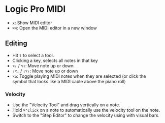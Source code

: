 # Logic Pro MIDI

- `x`: Show MIDI editor
- `⌘4`: Open the MIDI editor in a new window

## Editing

- Hit `t` to select a tool.
- Clicking a key, selects all notes in that key
- `⌥↓` / `⌥↑`: Move note up or down
- `⇧⌥↓` / `⇧⌥↑`: Move note up or down
- `⌥o`: Toggle playing MIDI notes when they are selected (or click the symbol that looks like a MIDI cable above the piano roll)

### Velocity

- Use the "Velocity Tool" and drag vertically on a note.
- Hold `⌘⌃click` on a note to automatically use the velocity tool on the note.
- Switch to the "Step Editor" to change the velocity using with visual bars.
